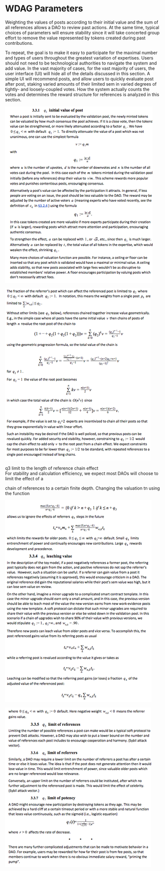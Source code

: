 # WDAG Parameters

Weighting the values of posts according to their initial value and the sum of all references allows a DAO to review past actions. At the same time, typical choices of parameters will ensure stability since it will take concerted group effort to remove the value represented by tokens created during past contributions.

To repeat, the goal is to make it easy to participate for the maximal number and types of users throughout the greatest variation of expertises. Users should not need to be technological authorities to navigate the system and add value. In the vast majority of cases, for the vast majority of users, the user interface \(UI\) will hide all of the details discussed in this section. A simple UI will recommend posts, and allow users to quickly evaluate post after post, staking varied amounts of their limited sem in varied degrees of tightly- and loosely-coupled votes. How the system actually counts the votes and determines the reward structure for references is analyzed in this section.

![](../../.gitbook/assets/image%20%282%29.png)

![](../../.gitbook/assets/image%20%2822%29.png)

q3 limit to the length of reference chain effect  
 For stability and calculation efficiency, we expect most DAOs will choose to limit the effect of a

chain of references to a certain finite depth. Changing the valuation tn using the function  


![](../../.gitbook/assets/image%20%2828%29.png)

![](../../.gitbook/assets/image%20%2827%29.png)

